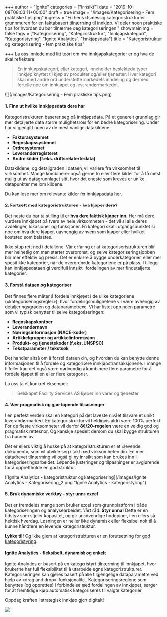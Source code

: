 +++
author = "Ignite"
categories = ["Innsikt"]
date = "2019-10-08T08:03:11+00:00"
draft = true
image = "/images/Kategorisering - Fem praktiske tips.png"
ingress = "En hensiktsmessig kategoristruktur er grunnmuren for en faktabasert tilnærming til innkjøp. Vi deler noen praktiske tips for hvordan du bør tilnærme deg kategoriseringen."
showmainimg = false
tags = ["Kategorisering", "Kategoristruktur", "Innkjøpskategori", "Kategoristyring", "Ignite Analytics", "Innkjøpsdata"]
title = "Kategoristruktur og kategorisering - fem praktiske tips"

+++
La oss innlede med litt teori om hva innkjøpskategorier er og hva de skal reflektere:

> En innkjøpskategori, eller kategori, inneholder beslektede typer innkjøp knyttet til kjøp av produkter og/eller tjenester. Hver kategori skal med andre ord understøtte markedets inndeling og dermed fortelle noe om innkjøpet og leverandørmarkedet.

![](/images/Kategorisering - Fem praktiske tips.png)

#### 1. Finn ut hvilke innkjøpsdata dere har

Kategoristrukturen baserer seg på innkjøpsdata. På et generelt grunnlag gir mer detaljerte data større mulighetsrom for en bedre kategorisering. Under har vi gjengitt noen av de mest vanlige datakildene:

* **Fakturasystemet**
* **Regnskapssystemet**
* **Ordresystemet**
* **Leverandørregisteret**
* **Andre kilder (f.eks. driftsrelaterte data)**

Datakildene, og detaljgraden i dataen, vil variere fra virksomhet til virksomhet. Mange kombinerer også gjerne to eller flere kilder for å få mest mulig ut av datagrunnlaget sitt, hvor det eneste som kreves er unike datapunkter mellom kildene.

Du kan lese mer om relevante kilder for innkjøpsdata her.

#### 2. Fortsett med kategoristrukturen - hva kjøper dere?

Det neste du bør ta stilling til er **hva dere faktisk kjøper inn**. Her må dere vurdere innkjøpet på tvers av hele virksomheten - det vil si alle deres avdelinger, lokasjoner og funksjoner. En kategori skal i utgangspunktet si noe om hva dere kjøper, uavhengig av hvem som kjøper eller hvilket koststed som belastes.

Ikke stup rett ned i detaljene. Vår erfaring er at kategoriseristrukturen blir mer helhetlig om man starter overordnet, og selve kategoriseringsjobben blir mer effektiv og presis. Det er enklere å bygge underkategorier, eller mer spesifikke kategorier, når de overordnede kategoriene er på plass. I tillegg kan innkjøpsdataen gi verdifull innsikt i fordelingen av mer findetaljerte kategorier.

#### 3. Forstå dataen og kategoriser

Det finnes flere måter å fordele innkjøpet i de ulike kategoriene («kategoriseringsregler»), hvor fordelingsmulighetene vil være avhengig av detaljeringsgraden og dataparametrene. Vi har listet opp noen parametre som vi typisk benytter til selve kategoriseringen:

* **Regnskapskontoer**
* **Leverandørnavn**
* **Næringsinformasjon (NACE-koder)**
* **Artikkelgrupper og artikkelinformasjon**
* **Produkt- og tjenestekoder (f.eks. UNSPSC)**
* **Tekstparameter / tekstsøk**

Det handler altså om å forstå dataen din, og hvordan du kan benytte denne informasjonen til å fordele og kategorisere innkjøpstransaksjonene. I mange tilfeller kan det også være nødvendig å kombinere flere parametre for å fordele kjøpet til en eller flere kategorier.

La oss ta et konkret eksempel: 

> Selskapet Facility Services AS kjøper inn varer og tjenester

#### 4. Vær pragmatisk og gjør løpende tilpasninger

I en perfekt verden skal en kategori på det laveste nivået tilsvare et unikt leverandørmarked. En kategoristruktur vil heldigvis aldri være 100% perfekt. For de fleste virksomheter vil derfor **80/20-regelen** være en veldig god og pragmatisk rettesnor. Og kanskje spesielt dersom du skal bygge strukturen fra bunnen av.

Det er ellers viktig å huske på at kategoristrukturen er et «levende dokument», som vil utvikle seg i takt med virksomheten din. En mer datadrevet tilnærming vil også gi ny innsikt som kan brukes inn i kategoriseringsarbeidet. Løpende justeringer og tilpasninger er avgjørende for å opprettholde en god struktur.

![Ignite Analytics - kategoristruktur og kategorisering](/images/Ignite Analytics - Kategorisering_2.png "Ignite Analytics - kategoristyring")

#### 5. Bruk dynamiske verktøy - styr unna excel

Det er fremdeles mange som bruker excel som grunnplattform i både kategoriseringen og analysearbeidet. Vårt råd: **Styr unna!** Dette er en tidstyv som stjeler kapasitet, og gir unødvendige hodepiner, i en ellers så hektisk hverdag. Løsningen er heller ikke dynamisk eller fleksibel nok til å kunne håndtere en levende kategoristruktur.

**Lykke til!** Og ikke glem at kategoristrukturen er en forutsetning for [god kategoristyring](https://www.ignite.no/blogg/innsikt/en-praktisk-tiln%C3%A6rming-til-kategoristyring/ "Kategoristyring").

#### Ignite Analytics - fleksibelt, dynamisk og enkelt

Ignite Analytics er basert på en kategoristyrt tilnærming til innkjøpet, hvor brukerne har full fleksibilitet til å utarbeide egne kategoristrukturer. Kategoriseringen kan gjøres basert på alle tilgjengelige dataparametre ved hjelp av «drag and drop»-funksjonalitet. Kategoriseringsreglene som benyttes (og opprettes) i forbindelse med fordelingen av innkjøpet, sørger for at fremtidige kjøp automatisk kategoriseres til valgte kategorier.

Oppdag kraften i strategisk innkjøp gjort digitalt!

[![](https://www.ignite.no/images/Pr%C3%B8v%20Ignite%20Analytics%20-%201200%20x100.png)](https://www.ignite.no/ignite-analytics/demo/ "Prøv Ignite Analytics")